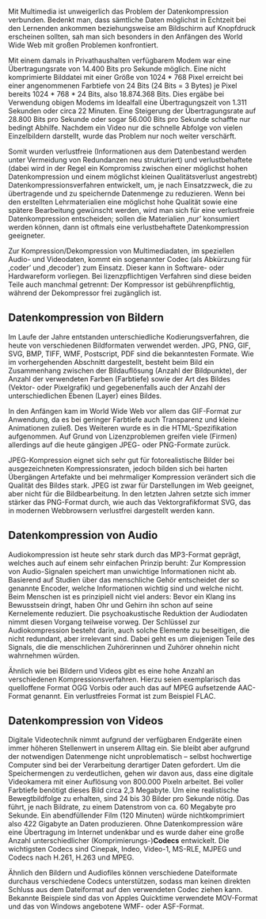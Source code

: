 Mit Multimedia ist unweigerlich das Problem der Datenkompression verbunden. Bedenkt man, dass sämtliche Daten möglichst in Echtzeit bei den Lernenden ankommen beziehungsweise am Bildschirm auf Knopfdruck erscheinen sollten, sah man sich besonders in den Anfängen des World Wide Web mit großen Problemen konfrontiert.

Mit einem damals in Privathaushalten verfügbarem Modem war eine Übertragungsrate von 14.400 Bits pro Sekunde möglich. Eine nicht komprimierte Bilddatei mit einer Größe von 1024 * 768 Pixel erreicht bei einer angenommenen Farbtiefe von 24 Bits (24 Bits = 3 Bytes) je Pixel bereits 1024 * 768 * 24 Bits, also 18.874.368 Bits. Dies ergäbe bei Verwendung obigen Modems im Idealfall eine Übertragungszeit von 1.311 Sekunden oder circa 22 Minuten. Eine Steigerung der Übertragungsrate auf 28.800 Bits pro Sekunde oder sogar 56.000 Bits pro Sekunde schaffte nur bedingt Abhilfe. Nachdem ein Video nur die schnelle Abfolge von vielen Einzelbildern darstellt, wurde das Problem nur noch weiter verschärft.

Somit wurden verlustfreie (Informationen aus dem Datenbestand werden unter Vermeidung von Redundanzen neu strukturiert) und verlustbehaftete (dabei wird in der Regel ein Kompromiss zwischen einer möglichst hohen Datenkompression und einem möglichst kleinen Qualitätsverlust angestrebt) Datenkompressionsverfahren entwickelt, um, je nach Einsatzzweck, die zu übertragende und zu speichernde Datenmenge zu reduzieren. Wenn bei den erstellten Lehrmaterialien eine möglichst hohe Qualität sowie eine spätere Bearbeitung gewünscht werden, wird man sich für eine verlustfreie Datenkompression entscheiden; sollen die Materialien ‚nur’ konsumiert werden können, dann ist oftmals eine verlustbehaftete Datenkompression geeigneter.

Zur Kompression/Dekompression von Multimediadaten, im speziellen Audio- und Videodaten, kommt ein sogenannter Codec (als Abkürzung für ‚coder’ und ‚decoder’) zum Einsatz. Dieser kann in Software- oder Hardwareform vorliegen. Bei lizenzpflichtigen Verfahren sind diese beiden Teile auch manchmal getrennt: Der Kompressor ist gebührenpflichtig, während der Dekompressor frei zugänglich ist.

## Datenkompression von Bildern

Im Laufe der Jahre entstanden unterschiedliche Kodierungsverfahren, die heute von verschiedenen Bildformaten verwendet werden. JPG, PNG, GIF, SVG, BMP, TIFF, WMF, Postscript, PDF sind die bekanntesten Formate. Wie im vorhergehenden Abschnitt dargestellt, besteht beim Bild ein Zusammenhang zwischen der Bildauflösung (Anzahl der Bildpunkte), der Anzahl der verwendeten Farben (Farbtiefe) sowie der Art des Bildes (Vektor- oder Pixelgrafik) und gegebenenfalls auch der Anzahl der unterschiedlichen Ebenen (Layer) eines Bildes.

In den Anfängen kam im World Wide Web vor allem das GIF-Format zur Anwendung, da es bei geringer Farbtiefe auch Transparenz und kleine Animationen zuließ. Des Weiteren wurde es in die HTML-Spezifikation aufgenommen. Auf Grund von Lizenzproblemen greifen viele (Firmen) allerdings auf die heute gängigen JPEG- oder PNG-Formate zurück.

JPEG-Kompression eignet sich sehr gut für fotorealistische Bilder bei ausgezeichneten Kompressionsraten, jedoch bilden sich bei harten Übergängen Artefakte und bei mehrmaliger Kompression verändert sich die Qualität des Bildes stark. JPEG ist zwar für Darstellungen im Web geeignet, aber nicht für die Bildbearbeitung. In den letzten Jahren setzte sich immer stärker das PNG-Format durch, wie auch das Vektorgrafikformat SVG, das in modernen Webbrowsern verlustfrei dargestellt werden kann.

## Datenkompression von Audio

Audiokompression ist heute sehr stark durch das MP3-Format geprägt, welches auch auf einem sehr einfachen Prinzip beruht: Zur Kompression von Audio-Signalen speichert man unwichtige Informationen nicht ab. Basierend auf Studien über das menschliche Gehör entscheidet der so genannte Encoder, welche Informationen wichtig sind und welche nicht. Beim Menschen ist es prinzipiell nicht viel anders: Bevor ein Klang ins Bewusstsein dringt, haben Ohr und Gehirn ihn schon auf seine Kernelemente reduziert. Die psychoakustische Reduktion der Audiodaten nimmt diesen Vorgang teilweise vorweg. Der Schlüssel zur Audiokompression besteht darin, auch solche Elemente zu beseitigen, die nicht redundant, aber irrelevant sind. Dabei geht es um diejenigen Teile des Signals, die die menschlichen Zuhörerinnen und Zuhörer ohnehin nicht wahrnehmen würden.

Ähnlich wie bei Bildern und Videos gibt es eine hohe Anzahl an verschiedenen Kompressionsverfahren. Hierzu seien exemplarisch das quelloffene Format OGG Vorbis oder auch das auf MPEG aufsetzende AAC-Format genannt. Ein verlustfreies Format ist zum Beispiel FLAC.

## Datenkompression von Videos

Digitale Videotechnik nimmt aufgrund der verfügbaren Endgeräte einen immer höheren Stellenwert in unserem Alltag ein. Sie bleibt aber aufgrund der notwendigen Datenmenge nicht unproblematisch – selbst hochwertige Computer sind bei der Verarbeitung derartiger Daten gefordert. Um die Speichermengen zu verdeutlichen, gehen wir davon aus, dass eine digitale Videokamera mit einer Auflösung von 800.000 Pixeln arbeitet. Bei voller Farbtiefe benötigt dieses Bild circa 2,3 Megabyte. Um eine realistische Bewegtbildfolge zu erhalten, sind 24 bis 30 Bilder pro Sekunde nötig. Das führt, je nach Bildrate, zu einem Datenstrom von ca. 60 Megabyte pro Sekunde. Ein abendfüllender Film (120 Minuten) würde nichtkomprimiert also 422 Gigabyte an Daten produzieren. Ohne Datenkompression wäre eine Übertragung im Internet undenkbar und es wurde daher eine große Anzahl unterschiedlicher (Komprimierungs-)**Codecs** entwickelt. Die wichtigsten Codecs sind Cinepak, Indeo, Video-1, MS-RLE, MJPEG und Codecs nach H.261, H.263 und MPEG.

Ähnlich den Bildern und Audiofiles können verschiedene Dateiformate durchaus verschiedene Codecs unterstützen, sodass man keinen direkten Schluss aus dem Dateiformat auf den verwendeten Codec ziehen kann. Bekannte Beispiele sind das von Apples Quicktime verwendete MOV-Format und das von Windows angebotene WMF- oder ASF-Format.
